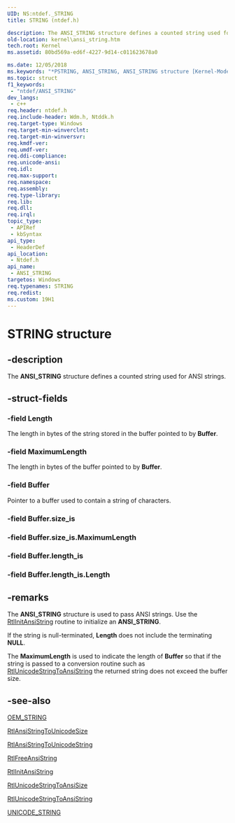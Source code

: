 ```yaml
---
UID: NS:ntdef._STRING
title: STRING (ntdef.h)

description: The ANSI_STRING structure defines a counted string used for ANSI strings.
old-location: kernel\ansi_string.htm
tech.root: Kernel
ms.assetid: 80bd569a-ed6f-4227-9d14-c011623678a0

ms.date: 12/05/2018
ms.keywords: "*PSTRING, ANSI_STRING, ANSI_STRING structure [Kernel-Mode Driver Architecture], CANSI_STRING, OEM_STRING, PANSI_STRING, PANSI_STRING structure pointer [Kernel-Mode Driver Architecture], STRING, kernel.ansi_string, kstruct_a_0b84d0be-6b91-48b6-87cf-2fd99f043bc4.xml, ntdef/ANSI_STRING, ntdef/PANSI_STRING"
ms.topic: struct
f1_keywords: 
 - "ntdef/ANSI_STRING"
dev_langs:
 - c++
req.header: ntdef.h
req.include-header: Wdm.h, Ntddk.h
req.target-type: Windows
req.target-min-winverclnt: 
req.target-min-winversvr: 
req.kmdf-ver: 
req.umdf-ver: 
req.ddi-compliance: 
req.unicode-ansi: 
req.idl: 
req.max-support: 
req.namespace: 
req.assembly: 
req.type-library: 
req.lib: 
req.dll: 
req.irql: 
topic_type:
 - APIRef
 - kbSyntax
api_type:
 - HeaderDef
api_location:
 - Ntdef.h
api_name:
 - ANSI_STRING
targetos: Windows
req.typenames: STRING
req.redist: 
ms.custom: 19H1
---
```


# STRING structure


## -description


The <b>ANSI_STRING</b> structure defines a counted string used for ANSI strings.


## -struct-fields




### -field Length

The length in bytes of the string stored in the buffer pointed to by <b>Buffer</b>.


### -field MaximumLength

The length in bytes of the buffer pointed to by <b>Buffer</b>. 


### -field Buffer

Pointer to a buffer used to contain a string of characters.


### -field Buffer.size_is

 


### -field Buffer.size_is.MaximumLength

 


### -field Buffer.length_is

 


### -field Buffer.length_is.Length

 




## -remarks



The <b>ANSI_STRING</b> structure is used to pass ANSI strings. Use the <a href="https://docs.microsoft.com/windows-hardware/drivers/ddi/content/wdm/nf-wdm-rtlinitansistring">RtlInitAnsiString</a> routine to initialize an <b>ANSI_STRING</b>.

If the string is null-terminated, <b>Length</b> does not include the terminating <b>NULL</b>.

The <b>MaximumLength</b> is used to indicate the length of <b>Buffer</b> so that if the string is passed to a conversion routine such as <a href="https://docs.microsoft.com/windows-hardware/drivers/ddi/content/wdm/nf-wdm-rtlunicodestringtoansistring">RtlUnicodeStringToAnsiString</a> the returned string does not exceed the buffer size.




## -see-also




<a href="https://docs.microsoft.com/previous-versions/windows/hardware/drivers/ff558741(v=vs.85)">OEM_STRING</a>



<a href="https://docs.microsoft.com/windows-hardware/drivers/ddi/content/wdm/nf-wdm-rtlansistringtounicodesize">RtlAnsiStringToUnicodeSize</a>



<a href="https://docs.microsoft.com/windows-hardware/drivers/ddi/content/wdm/nf-wdm-rtlansistringtounicodestring">RtlAnsiStringToUnicodeString</a>



<a href="https://docs.microsoft.com/windows-hardware/drivers/ddi/content/wdm/nf-wdm-rtlfreeansistring">RtlFreeAnsiString</a>



<a href="https://docs.microsoft.com/windows-hardware/drivers/ddi/content/wdm/nf-wdm-rtlinitansistring">RtlInitAnsiString</a>



<a href="https://docs.microsoft.com/windows-hardware/drivers/ddi/content/wdm/nf-wdm-rtlunicodestringtoansisize">RtlUnicodeStringToAnsiSize</a>



<a href="https://docs.microsoft.com/windows-hardware/drivers/ddi/content/wdm/nf-wdm-rtlunicodestringtoansistring">RtlUnicodeStringToAnsiString</a>



<a href="https://docs.microsoft.com/windows-hardware/drivers/ddi/content/wudfwdm/ns-wudfwdm-_unicode_string">UNICODE_STRING</a>
 

 


